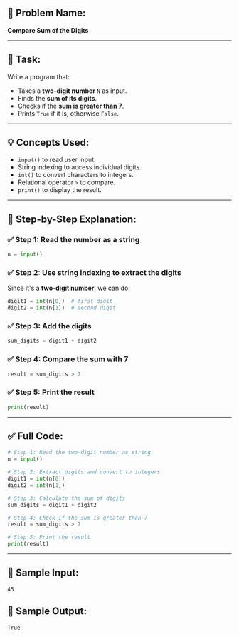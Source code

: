 ## 🧩 **Problem Name:**

**Compare Sum of the Digits**

---

## 📝 **Task:**

Write a program that:

- Takes a **two-digit number** `N` as input.
- Finds the **sum of its digits**.
- Checks if the **sum is greater than 7**.
- Prints `True` if it is, otherwise `False`.

---

## 💡 **Concepts Used:**

- `input()` to read user input.
- String indexing to access individual digits.
- `int()` to convert characters to integers.
- Relational operator `>` to compare.
- `print()` to display the result.

---

## 🧠 **Step-by-Step Explanation:**

### ✅ Step 1: Read the number as a string

```python
n = input()
```

### ✅ Step 2: Use string indexing to extract the digits

Since it's a **two-digit number**, we can do:

```python
digit1 = int(n[0])  # first digit
digit2 = int(n[1])  # second digit
```

### ✅ Step 3: Add the digits

```python
sum_digits = digit1 + digit2
```

### ✅ Step 4: Compare the sum with 7

```python
result = sum_digits > 7
```

### ✅ Step 5: Print the result

```python
print(result)
```

---

## ✅ Full Code:

```python
# Step 1: Read the two-digit number as string
n = input()

# Step 2: Extract digits and convert to integers
digit1 = int(n[0])
digit2 = int(n[1])

# Step 3: Calculate the sum of digits
sum_digits = digit1 + digit2

# Step 4: Check if the sum is greater than 7
result = sum_digits > 7

# Step 5: Print the result
print(result)
```

---

## 🧪 Sample Input:

```
45
```

## 🎯 Sample Output:

```
True
```
